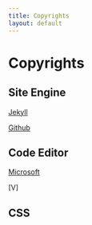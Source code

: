 ```yaml
---
title: Copyrights
layout: default
---
```


# Copyrights

## Site Engine

[Jekyll](https://jekyllrb.com)

[Github](https://github.com)

## Code Editor

[Microsoft](https://www.microsoft.com)

[V]

## CSS